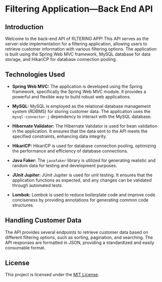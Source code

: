 # Filtering Application—Back End API

## Introduction

Welcome to the back-end API of fILTERING APP! This API serves as the server-side implementation for a filtering application, allowing users to retrieve customer information with various filtering options. The application is built using the Spring Web MVC framework, MySQL database for data storage, and HikariCP for database connection pooling.

## Technologies Used

- **Spring Web MVC:** The application is developed using the Spring framework, specifically the Spring Web MVC module. It provides a powerful and flexible way to build robust web applications.

- **MySQL:** MySQL is employed as the relational database management system (RDBMS) for storing customer data. The application uses the `mysql-connector-j` dependency to interact with the MySQL database.

- **Hibernate Validator:** The Hibernate Validator is used for bean validation in the application. It ensures that the data sent to the API meets the specified constraints, enhancing data integrity.

- **HikariCP:** HikariCP is used for database connection pooling, optimizing the performance and efficiency of database connections.

- **Java Faker:** The `javafaker` library is utilized for generating realistic and random data for testing and development purposes.

- **JUnit Jupiter:** JUnit Jupiter is used for unit testing. It ensures that the application functions as expected, and any changes can be validated through automated tests.

- **Lombok:** Lombok is used to reduce boilerplate code and improve code conciseness by providing annotations for generating common code structures.

## Handling Customer Data

The API provides several endpoints to retrieve customer data based on different filtering options, such as sorting, pagination, and searching. The API responses are formatted in JSON, providing a standardized and easily consumable format.


## License

This project is licensed under the [MIT License](LICENSE.txt).
